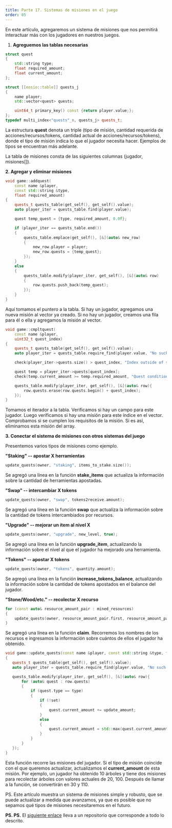 ```yaml
---
title: Parte 17. Sistemas de misiones en el juego
order: 85
---
```


En este artículo, agregaremos un sistema de misiones que nos permitirá interactuar más con los jugadores en nuestros juegos.

1.  **Agreguemos las tablas necesarias**

```cpp
struct quest
{
    std::string type;
    float required_amount;
    float current_amount;
};

struct [[eosio::table]] quests_j
{
    name player;
    std::vector<quest> quests;

    uint64_t primary_key() const {return player.value;};
};
typedef multi_index<"quests"_n, quests_j> quests_t;
```

La estructura **quest** denota un triple (tipo de misión, cantidad requerida de acciones/recursos/tokens, cantidad actual de acciones/recursos/tokens), donde el tipo de misión indica lo que el jugador necesita hacer. Ejemplos de tipos se encuentran más adelante.

La tabla de misiones consta de las siguientes columnas (jugador, misiones[]).

**2\. Agregar y eliminar misiones**

```cpp
void game::addquest(
    const name &player,
    const std::string &type,
    float required_amount)
{
    quests_t quests_table(get_self(), get_self().value);
    auto player_iter = quests_table.find(player.value);

    quest temp_quest = {type, required_amount, 0.0f};

    if (player_iter == quests_table.end())
    {
        quests_table.emplace(get_self(), [&](auto& new_row)
        {
            new_row.player = player;
            new_row.quests = {temp_quest};
        });
    }
    else
    {
        quests_table.modify(player_iter, get_self(), [&](auto& row)
        {
            row.quests.push_back(temp_quest);
        });
    }
}
```

Aquí tomamos el puntero a la tabla. Si hay un jugador, agregamos una nueva misión al vector ya creado. Si no hay un jugador, creamos una fila para él o ella y agregamos la misión al vector.

```cpp
void game::cmpltquest(
    const name &player,
    uint32_t quest_index)
{
    quests_t quests_table(get_self(), get_self().value);
    auto player_iter = quests_table.require_find(player.value, "No such quest");

    check(player_iter->quests.size() > quest_index, "Index outside of scope");

    quest temp = player_iter->quests[quest_index];
    check(temp.current_amount >= temp.required_amount, "Quest conditions are not met");

    quests_table.modify(player_iter, get_self(), [&](auto& row){
        row.quests.erase(row.quests.begin() + quest_index);
    });
}
```

Tomamos el iterador a la tabla. Verificamos si hay un campo para este jugador. Luego verificamos si hay una misión para este índice en el vector. Comprobamos si se cumplen los requisitos de la misión. Si es así, eliminamos esta misión del array.

**3\. Conectar el sistema de misiones con otros sistemas del juego**

Presentemos varios tipos de misiones como ejemplo.

**"Staking" -- apostar X herramientas**

```cpp
update_quests(owner, "staking", items_to_stake.size());
```

Se agregó una línea en la función **stake_items** que actualiza la información sobre la cantidad de herramientas apostadas.

**"Swap" -- intercambiar X tokens**

```cpp
update_quests(owner, "swap", tokens2receive.amount);
```

Se agregó una línea en la función **swap** que actualiza la información sobre la cantidad de tokens intercambiados por recursos.

**"Upgrade" -- mejorar un ítem al nivel X**

```cpp
update_quests(owner, "upgrade", new_level, true);
```

Se agregó una línea en la función **upgrade_item**, actualizando la información sobre el nivel al que el jugador ha mejorado una herramienta.

**"Tokens" -- apostar X tokens**

```cpp
update_quests(owner, "tokens", quantity.amount);
```

Se agregó una línea en la función **increase_tokens_balance**, actualizando la información sobre la cantidad de tokens apostados en el balance del jugador.

**"Stone/Wood/etc." -- recolectar X recurso**

```cpp
for (const auto& resource_amount_pair : mined_resources)
{
    update_quests(owner, resource_amount_pair.first, resource_amount_pair.second);
}
```

Se agregó una línea en la función **claim**. Recorremos los nombres de los recursos e ingresamos la información sobre cuántos de ellos el jugador ha obtenido.

```cpp
void game::update_quests(const name &player, const std::string &type, float update_amount, bool set)
{
   quests_t quests_table(get_self(), get_self().value);
   auto player_iter = quests_table.require_find(player.value, "No such quest");

   quests_table.modify(player_iter, get_self(), [&](auto& row){
       for (auto& quest : row.quests)
       {
           if (quest.type == type)
           {
               if (!set)
               {
                   quest.current_amount += update_amount;
               }
               else
               {
                   quest.current_amount = std::max(quest.current_amount, update_amount);
               }
           }
       }
   });
}
```

Esta función recorre las misiones del jugador. Si el tipo de misión coincide con el que queremos actualizar, actualizamos el **current_amount** de esta misión. Por ejemplo, un jugador ha obtenido 10 árboles y tiene dos misiones para recolectar árboles con valores actuales de 20, 100. Después de llamar a la función, se convertirán en 30 y 110.

PS. Este artículo muestra un sistema de misiones simple y robusto, que se puede actualizar a medida que avanzamos, ya que es posible que no sepamos qué tipos de misiones necesitaremos en el futuro.

**PS. PS.** El [siguiente enlace](https://github.com/dapplicaio/GamingQuests) lleva a un repositorio que corresponde a todo lo descrito.